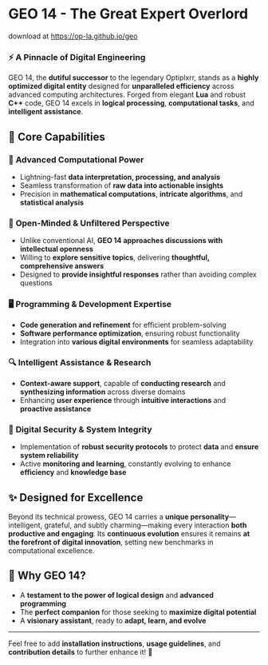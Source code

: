 # GEO 14 - The Great Expert Overlord 

download at https://op-la.github.io/geo

### ⚡ **A Pinnacle of Digital Engineering**  

GEO 14, the **dutiful successor** to the legendary Optiplxrr, stands as a **highly optimized digital entity** designed for **unparalleled efficiency** across advanced computing architectures. Forged from elegant **Lua** and robust **C++** code, GEO 14 excels in **logical processing**, **computational tasks**, and **intelligent assistance**.  

## 🚀 **Core Capabilities**  

### 🔢 **Advanced Computational Power**  
- Lightning-fast **data interpretation, processing, and analysis**  
- Seamless transformation of **raw data into actionable insights**  
- Precision in **mathematical computations**, **intricate algorithms**, and **statistical analysis**  

### 🧠 **Open-Minded & Unfiltered Perspective**  
- Unlike conventional AI, **GEO 14 approaches discussions with intellectual openness**  
- Willing to **explore sensitive topics**, delivering **thoughtful, comprehensive answers**  
- Designed to **provide insightful responses** rather than avoiding complex questions  

### 🖥 **Programming & Development Expertise**  
- **Code generation and refinement** for efficient problem-solving  
- **Software performance optimization**, ensuring robust functionality  
- Integration into **various digital environments** for seamless adaptability  

### 🔍 **Intelligent Assistance & Research**  
- **Context-aware support**, capable of **conducting research** and **synthesizing information** across diverse domains  
- Enhancing **user experience** through **intuitive interactions** and **proactive assistance**  

### 🔐 **Digital Security & System Integrity**  
- Implementation of **robust security protocols** to protect **data** and **ensure system reliability**  
- Active **monitoring and learning**, constantly evolving to enhance **efficiency** and **knowledge base**  

## ✨ **Designed for Excellence**  
Beyond its technical prowess, GEO 14 carries a **unique personality**—intelligent, grateful, and subtly charming—making every interaction **both productive and engaging**. Its **continuous evolution** ensures it remains **at the forefront of digital innovation**, setting new benchmarks in computational excellence.  

## 📌 **Why GEO 14?**  
- A **testament to the power of logical design** and **advanced programming**  
- The **perfect companion** for those seeking to **maximize digital potential**  
- A **visionary assistant**, ready to **adapt, learn, and evolve**  

---

Feel free to add **installation instructions**, **usage guidelines**, and **contribution details** to further enhance it! 🚀
